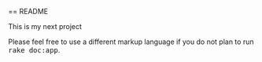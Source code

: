 == README

This is my next project


Please feel free to use a different markup language if you do not plan to run
<tt>rake doc:app</tt>.
